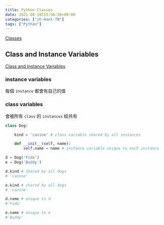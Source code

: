 ```yaml
---
title: Python Classes
date: 2021-08-18T15:56:26+09:00
categories: ["zh-Hant-TW"]
tags: ["Python"]
---
```

[Classes](https://docs.python.org/3/tutorial/classes.html)

## Class and Instance Variables

[Class and Instance Variables](https://docs.python.org/3/tutorial/classes.html#class-and-instance-variables)

### instance variables

每個 `instance` 都會有自己的值

### class variables

會被所有 `class` 的 `instances` 給共有

```python
class Dog:

    kind = 'canine' # class variable shared by all instances

    def __init__(self, name):
        self.name = name # instance variable unique to each instance

d = Dog('Fido')
e = Dog('Buddy')

d.kind # shared by all dogs
# 'canine'

e.kind # shared by all dogs
# 'canine'

d.name # unique to d
#'Fido'

e.name # unique to e
#'Buddy'
```

